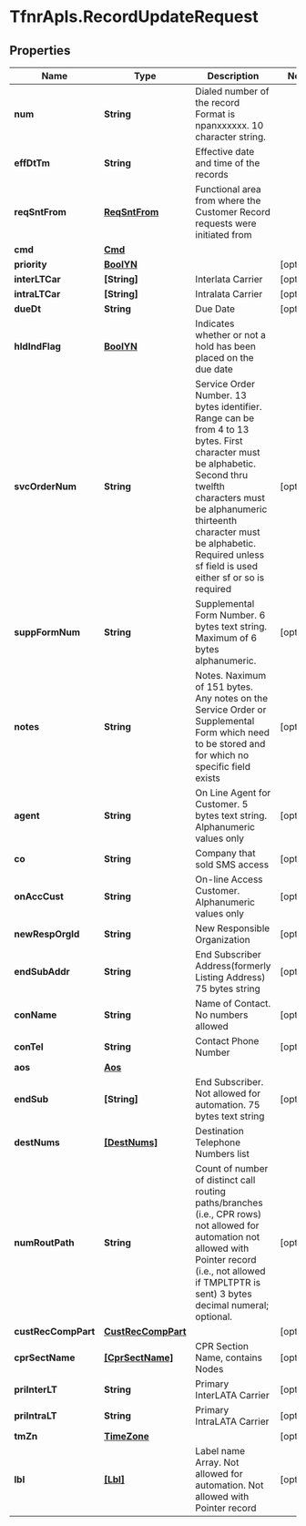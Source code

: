 # TfnrApIs.RecordUpdateRequest

## Properties
Name | Type | Description | Notes
------------ | ------------- | ------------- | -------------
**num** | **String** | Dialed number of the record Format is npanxxxxxx. 10 character string. | 
**effDtTm** | **String** | Effective date and time of the records | 
**reqSntFrom** | [**ReqSntFrom**](ReqSntFrom.md) | Functional area from where the Customer Record requests were initiated from | 
**cmd** | [**Cmd**](Cmd.md) |  | 
**priority** | [**BoolYN**](BoolYN.md) |  | [optional] 
**interLTCar** | **[String]** | Interlata Carrier | [optional] 
**intraLTCar** | **[String]** | Intralata Carrier | [optional] 
**dueDt** | **String** | Due Date | [optional] 
**hldIndFlag** | [**BoolYN**](BoolYN.md) | Indicates whether or not a hold has been placed on the due date | 
**svcOrderNum** | **String** | Service Order Number. 13 bytes identifier. Range can be from 4 to 13 bytes. First character must be alphabetic. Second thru twelfth characters must be alphanumeric thirteenth character must be alphabetic. Required unless sf field is used either sf or so is required  | [optional] 
**suppFormNum** | **String** | Supplemental Form Number. 6 bytes text string. Maximum of 6 bytes alphanumeric. | [optional] 
**notes** | **String** | Notes. Naximum of 151 bytes. Any notes on the Service Order or Supplemental Form which need to be stored and for which no specific field exists  | [optional] 
**agent** | **String** | On Line Agent for Customer. 5 bytes text string. Alphanumeric values only | [optional] 
**co** | **String** | Company that sold SMS access | [optional] 
**onAccCust** | **String** | On-line Access Customer. Alphanumeric values only  | [optional] 
**newRespOrgId** | **String** | New Responsible Organization  | [optional] 
**endSubAddr** | **String** | End Subscriber Address(formerly Listing Address) 75 bytes string | [optional] 
**conName** | **String** | Name of Contact. No numbers allowed | [optional] 
**conTel** | **String** | Contact Phone Number | [optional] 
**aos** | [**Aos**](Aos.md) |  | 
**endSub** | **[String]** | End Subscriber. Not allowed for automation. 75 bytes text string | [optional] 
**destNums** | [**[DestNums]**](DestNums.md) | Destination Telephone Numbers list | 
**numRoutPath** | **String** | Count of number of distinct call routing paths/branches (i.e., CPR rows) not allowed for automation not allowed with Pointer record (i.e., not allowed if TMPLTPTR is sent) 3 bytes decimal numeral; optional. | [optional] 
**custRecCompPart** | [**CustRecCompPart**](CustRecCompPart.md) |  | [optional] 
**cprSectName** | [**[CprSectName]**](CprSectName.md) | CPR Section Name, contains Nodes | [optional] 
**priInterLT** | **String** | Primary InterLATA Carrier | [optional] 
**priIntraLT** | **String** | Primary IntraLATA Carrier  | [optional] 
**tmZn** | [**TimeZone**](TimeZone.md) |  | [optional] 
**lbl** | [**[Lbl]**](Lbl.md) | Label name Array. Not allowed for automation. Not allowed with Pointer record | [optional] 


